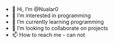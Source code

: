 - 👋 Hi, I’m @Nualar0
- 👀 I’m interested in programming
- 🌱 I’m currently learning programming
- 💞️ I’m looking to collaborate on projects
- 📫 How to reach me - can not

<!---
Nualar0/Nualar0 is a ✨ special ✨ repository because its `README.md` (this file) appears on your GitHub profile.
You can click the Preview link to take a look at your changes.
--->
